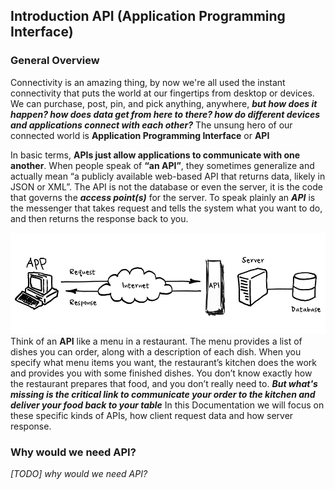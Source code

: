 ## Introduction API (Application Programming Interface)
### General Overview
Connectivity is an amazing thing, by now we're all used the instant connectivity that puts the world at our fingertips from desktop or devices. We can purchase, post, pin, and pick anything, anywhere, **_but how does it happen? how does data get from here to there? how do different devices and applications connect with each other?_** The unsung hero of our connected world is **Application Programming Interface** or **API**

In basic terms, **APIs just allow applications to communicate with one another**. When people speak of **“an API”**, they sometimes generalize and actually mean “a publicly available web-based API that returns data, likely in JSON or XML”.  The API is not the database or even the server, it is the code that governs the **_access point(s)_** for the server. To speak plainly an **_API_** is the messenger that takes request and tells the system what you want to do, and then returns the response back to you.

![How API works](Assets/HowAPIWorks.png)
Think of an **API** like a menu in a restaurant. The menu provides a list of dishes you can order, along with a description of each dish. When you specify what menu items you want, the restaurant’s kitchen does the work and provides you with some finished dishes. You don’t know exactly how the restaurant prepares that food, and you don’t really need to. **_But what's missing is the critical link to communicate your order to the kitchen and deliver your food back to your table_**
In this Documentation we will focus on these specific kinds of APIs, how client request data and how server response.

### Why would we need API?
_[TODO] why would we need API?_